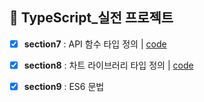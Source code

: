 ## 💠 TypeScript_실전 프로젝트
- [x] **section7** : API 함수 타입 정의 | [code](https://github.com/gay0ung/JS_study/commit/582c785671f938ca9b95cec328fcedc29f1086d9)
- [x] **section8** : 차트 라이브러리 타입 정의 | [code](https://github.com/gay0ung/JS_study/commit/918de108596daa4c1407df7ec640df848c554f51)
- [x] **section9** : ES6 문법

